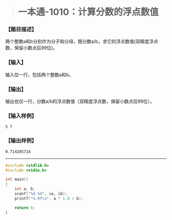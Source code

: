 > # 一本通-1010：计算分数的浮点数值

### 【题目描述】

两个整数a和b分别作为分子和分母，既分数a/b，求它的浮点数值(双精度浮点数，保留小数点后99位)。

### 【输入】

输入仅一行，包括两个整数a和b。

### 【输出】

输出也仅一行，分数a/b的浮点数值（双精度浮点数，保留小数点后99位）。

### 【输入样例】

```
5 7
```

### 【输出样例】

```
0.714285714
```

----

```c
#include <stdlib.h>
#include <stdio.h>

int main()
{
	int a, b;
	scanf("%d %d", &a, &b);
	printf("%.9f\n", a * 1.0 / b);

	return 0;
}
```

